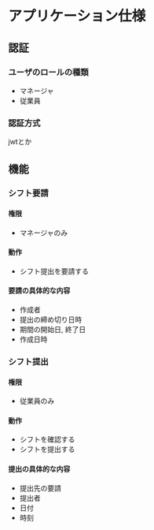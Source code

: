 # アプリケーション仕様


## 認証
### ユーザのロールの種類
- マネージャ
- 従業員
### 認証方式
jwtとか


## 機能

### シフト要請
#### 権限
- マネージャのみ
#### 動作
- シフト提出を要請する
#### 要請の具体的な内容
- 作成者
- 提出の締め切り日時
- 期間の開始日, 終了日
- 作成日時

### シフト提出
#### 権限
- 従業員のみ
#### 動作
- シフトを確認する
- シフトを提出する
#### 提出の具体的な内容
- 提出先の要請
- 提出者
- 日付
- 時刻
